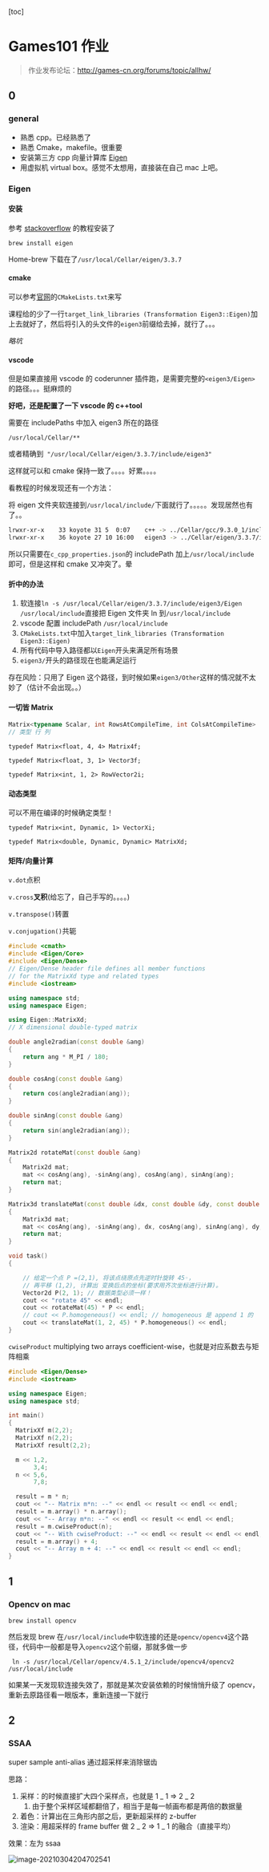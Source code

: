 [toc]

# Games101 作业

> 作业发布论坛：http://games-cn.org/forums/topic/allhw/

## 0

### general

- 熟悉 cpp。已经熟悉了
- 熟悉 Cmake，makefile。很重要
- 安装第三方 cpp 向量计算库 [Eigen](http://eigen.tuxfamily.org/index.php?title=Main_Page)
- 用虚拟机 virtual box。感觉不太想用，直接装在自己 mac 上吧。

### Eigen

#### 安装

参考 [stackoverflow](https://stackoverflow.com/questions/35658420/installing-eigen-on-mac-os-x-for-xcode) 的教程安装了

`brew install eigen`

Home-brew 下载在了`/usr/local/Cellar/eigen/3.3.7`

#### cmake

可以参考[官网](https://eigen.tuxfamily.org/dox/TopicCMakeGuide.html)的`CMakeLists.txt`来写

课程给的少了一行`target_link_libraries (Transformation Eigen3::Eigen)`加上去就好了，然后将引入的头文件的`eigen3`前缀给去掉，就行了。。。

_略坑_

#### vscode

但是如果直接用 vscode 的 coderunner 插件跑，是需要完整的`<eigen3/Eigen>`的路径。。。挺麻烦的

**好吧，还是配置了一下 vscode 的 c++tool**

需要在 includePaths 中加入 eigen3 所在的路径

`/usr/local/Cellar/**`

或者精确到` "/usr/local/Cellar/eigen/3.3.7/include/eigen3"`

这样就可以和 cmake 保持一致了。。。。好累。。。。

看教程的时候发现还有一个方法：

将 eigen 文件夹软连接到`/usr/local/include/`下面就行了。。。。。发现居然也有了。。

```bash
lrwxr-xr-x    33 koyote 31 5  0:07    c++ -> ../Cellar/gcc/9.3.0_1/include/c++
lrwxr-xr-x    36 koyote 27 10 16:00   eigen3 -> ../Cellar/eigen/3.3.7/include/eigen3
```

所以只需要在`c_cpp_properties.json`的 includePath 加上`/usr/local/include`即可，但是这样和 cmake 又冲突了。晕

#### 折中的办法

1. 软连接`ln -s /usr/local/Cellar/eigen/3.3.7/include/eigen3/Eigen /usr/local/include`直接把 Eigen 文件夹 ln 到`/usr/local/include`
2. vscode 配置 includePath `/usr/local/include`
3. `CMakeLists.txt`中加入`target_link_libraries (Transformation Eigen3::Eigen)`
4. 所有代码中导入路径都以`Eigen`开头来满足所有场景
5. `eigen3/`开头的路径现在也能满足运行

存在风险：只用了 Eigen 这个路径，到时候如果`eigen3/Other`这样的情况就不太妙了（估计不会出现。。）

#### 一切皆 Matrix

```c++
Matrix<typename Scalar, int RowsAtCompileTime, int ColsAtCompileTime>
// 类型 行 列
```

`typedef Matrix<float, 4, 4> Matrix4f;`

`typedef Matrix<float, 3, 1> Vector3f;`

`typedef Matrix<int, 1, 2> RowVector2i;`

#### 动态类型

可以不用在编译的时候确定类型！

`typedef Matrix<int, Dynamic, 1> VectorXi;`

`typedef Matrix<double, Dynamic, Dynamic> MatrixXd;`

#### 矩阵/向量计算

`v.dot`点积

`v.cross`**叉积**(给忘了，自己手写的。。。。)

`v.transpose()`转置

`v.conjugation()`共轭

```c++
#include <cmath>
#include <Eigen/Core>
#include <Eigen/Dense>
// Eigen/Dense header file defines all member functions
// for the MatrixXd type and related types
#include <iostream>

using namespace std;
using namespace Eigen;

using Eigen::MatrixXd;
// X dimensional double-typed matrix

double angle2radian(const double &ang)
{
    return ang * M_PI / 180;
}

double cosAng(const double &ang)
{
    return cos(angle2radian(ang));
}

double sinAng(const double &ang)
{
    return sin(angle2radian(ang));
}

Matrix2d rotateMat(const double &ang)
{
    Matrix2d mat;
    mat << cosAng(ang), -sinAng(ang), cosAng(ang), sinAng(ang);
    return mat;
}

Matrix3d translateMat(const double &dx, const double &dy, const double ang = 0)
{
    Matrix3d mat;
    mat << cosAng(ang), -sinAng(ang), dx, cosAng(ang), sinAng(ang), dy, 0, 0, 1;
    return mat;
}

void task()
{

    // 给定一个点 P =(2,1), 将该点绕原点先逆时针旋转 45◦，
    // 再平移 (1,2), 计算出 变换后点的坐标(要求用齐次坐标进行计算)。
    Vector2d P(2, 1); // 数据类型必须一样！
    cout << "rotate 45" << endl;
    cout << rotateMat(45) * P << endl;
    // cout << P.homogeneous() << endl; // homogeneous 是 append 1 的
    cout << translateMat(1, 2, 45) * P.homogeneous() << endl;
}
```

`cwiseProduct` multiplying two arrays coefficient-wise，也就是对应系数去与矩阵相乘

```cpp
#include <Eigen/Dense>
#include <iostream>

using namespace Eigen;
using namespace std;

int main()
{
  MatrixXf m(2,2);
  MatrixXf n(2,2);
  MatrixXf result(2,2);

  m << 1,2,
       3,4;
  n << 5,6,
       7,8;

  result = m * n;
  cout << "-- Matrix m*n: --" << endl << result << endl << endl;
  result = m.array() * n.array();
  cout << "-- Array m*n: --" << endl << result << endl << endl;
  result = m.cwiseProduct(n);
  cout << "-- With cwiseProduct: --" << endl << result << endl << endl;
  result = m.array() + 4;
  cout << "-- Array m + 4: --" << endl << result << endl << endl;
}
```

## 1

### Opencv on mac

`brew install opencv`

然后发现 brew 在`/usr/local/include`中软连接的还是`opencv/opencv4`这个路径，代码中一般都是导入`opencv2`这个前缀，那就多做一步

` ln -s /usr/local/Cellar/opencv/4.5.1_2/include/opencv4/opencv2 /usr/local/include`

如果某一天发现软连接失效了，那就是某次安装依赖的时候悄悄升级了 opencv，重新去原路径看一眼版本，重新连接一下就行

## 2

### SSAA

super sample anti-alias 通过超采样来消除锯齿

思路：

1. 采样：的时候直接扩大四个采样点，也就是 1 _ 1 => 2 _ 2
   1. 由于整个采样区域都翻倍了，相当于是每一帧画布都是两倍的数据量
2. 着色：计算出在三角形内部之后，更新超采样的 z-buffer
3. 渲染：用超采样的 frame buffer 做 2 _ 2 => 1 _ 1 的融合（直接平均）

效果：左为 ssaa

![image-20210304204702541](imgs/assignments.assets/image-20210304204702541.png)
